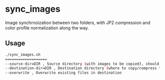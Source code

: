 # sync_images

Image synchrnoization between two folders, with JP2 compression and color profile normalization along the way.

## Usage

```sh
./sync_images.sh
===================
--source-dir=DIR , Source directory (with images to be copied), should be an absolute path
--destination-dir=DIR , Destination directory (where to copy/compress the files), should be an absolute path
--overwrite , Overwrite existing files in destination
```